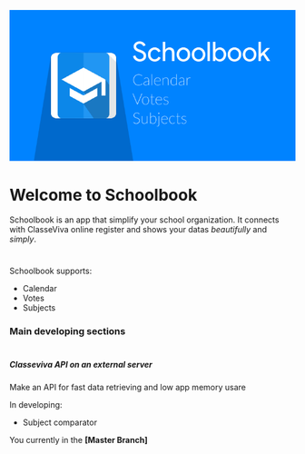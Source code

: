 ![Header image](art/header.png)
# Welcome to Schoolbook
Schoolbook is an app that simplify your school organization.
It connects with ClasseViva online register and shows your datas *beautifully* and *simply*.
#  
Schoolbook supports:

* Calendar
* Votes
* Subjects

### Main developing sections
#  
##### Classeviva API on an external server
Make an API for fast data retrieving and low app memory usare


In developing:

* Subject comparator

You currently in the **[Master Branch]**


